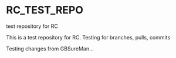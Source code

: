 # RC_TEST_REPO
test repository for RC

This is a test repository for RC.  Testing for branches, pulls, commits

Testing changes from GBSureMan...
